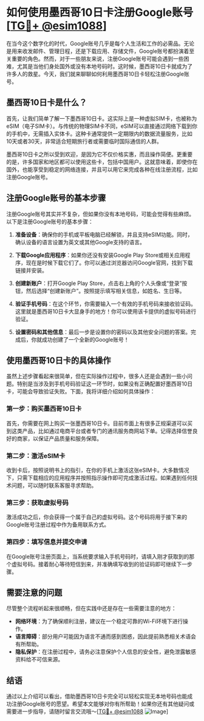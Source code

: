 # 如何使用墨西哥10日卡注册Google账号[[TG💪+ @esim1088](https://t.me/s/esim1088)]

在当今这个数字化的时代，Google账号几乎是每个人生活和工作的必需品。无论是用来收发邮件、管理日程，还是下载应用、存储文件，Google账号都扮演着至关重要的角色。然而，对于一些朋友来说，注册Google账号可能会遇到一些困难，尤其是当他们身处国外或没有本地号码时。这时候，墨西哥10日卡就成为了许多人的救星。今天，我们就来聊聊如何利用墨西哥10日卡轻松注册Google账号。

## 墨西哥10日卡是什么？

首先，让我们简单了解一下墨西哥10日卡。这实际上是一种虚拟SIM卡，也被称为eSIM（电子SIM卡）。与传统的物理SIM卡不同，eSIM可以直接通过网络下载到你的手机中，无需插入实体卡。这种卡通常提供一定期限内的数据流量服务，比如10天或者30天，非常适合短期旅行者或需要临时国际通信的人群。

墨西哥10日卡之所以受到欢迎，是因为它不仅价格实惠，而且操作简便。更重要的是，许多国家和地区都可以使用这些卡，包括中国用户。这就意味着，即使你在国外，也能享受到稳定的网络连接，并且可以用它来完成各种在线注册流程，比如注册Google账号。

## 注册Google账号的基本步骤

注册Google账号其实并不复杂，但如果你没有本地号码，可能会觉得有些麻烦。以下是注册Google账号的基本步骤：

1. **准备设备**：确保你的手机或平板电脑已经解锁，并且支持eSIM功能。同时，确认设备的语言设置为英文或其他Google支持的语言。

2. **下载Google应用程序**：如果你还没有安装Google Play Store或相关应用程序，现在是时候下载它们了。你可以通过浏览器访问Google官网，找到下载链接并安装。

3. **创建新账户**：打开Google Play Store，点击右上角的个人头像或“登录”按钮，然后选择“创建新账户”。按照提示填写相关信息，如姓名、生日等。

4. **验证手机号码**：在这个环节，你需要输入一个有效的手机号码来接收验证码。这里就是墨西哥10日卡大显身手的地方！你可以使用该卡提供的虚拟号码进行验证。

5. **设置密码和其他信息**：最后一步是设置你的密码以及其他安全问题的答案。完成后，你就成功创建了一个全新的Google账号！

## 使用墨西哥10日卡的具体操作

虽然上述步骤看起来很简单，但在实际操作过程中，很多人还是会遇到一些小问题。特别是当涉及到手机号码验证这一环节时，如果没有正确配置好墨西哥10日卡，可能会导致验证失败。下面，我将详细介绍如何具体操作：

### 第一步：购买墨西哥10日卡
首先，你需要在网上购买一张墨西哥10日卡。目前市面上有很多正规渠道可以买到这类产品，比如通过电商平台或者专门的通讯服务商网站下单。记得选择信誉良好的商家，以保证产品质量和服务保障。

### 第二步：激活eSIM卡
收到卡后，按照说明书上的指引，在你的手机上激活这张eSIM卡。大多数情况下，只需下载相应的应用程序并按照指示操作即可完成激活过程。如果遇到任何技术问题，可以随时联系客服寻求帮助。

### 第三步：获取虚拟号码
激活成功之后，你会获得一个属于自己的虚拟号码。这个号码将用于接下来的Google账号注册过程中作为备用联系方式。

### 第四步：填写信息并提交申请
在Google账号注册页面上，当系统要求输入手机号码时，请填入刚才获取到的那个虚拟号码。接着耐心等待短信到来，并准确填写收到的验证码即可继续下一步骤。

## 需要注意的问题

尽管整个流程听起来很顺畅，但在实践中还是存在一些需要注意的地方：

- **网络环境**：为了确保顺利注册，建议在一个稳定可靠的Wi-Fi环境下进行操作。
- **语言障碍**：部分用户可能因为语言不通而感到困惑，因此提前熟悉相关术语会有所帮助。
- **隐私保护**：在注册过程中，请务必注意保护个人信息的安全性，避免泄露敏感资料给不可信来源。

## 结语

通过以上介绍可以看出，借助墨西哥10日卡完全可以轻松实现无本地号码也能成功注册Google账号的愿望。希望本文能够对你有所帮助！如果你还有其他疑问或需要进一步指导，请随时留言交流哦～[[TG💪+ @esim1088](https://t.me/s/esim1088) ![Image](https://i.postimg.cc/4NQfJmqS/Snipaste-2025-05-13-00-14-12.png)]